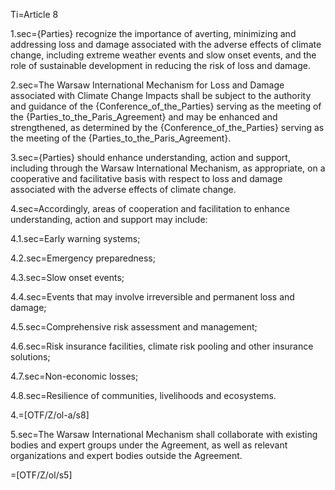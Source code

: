 
Ti=Article 8

1.sec={Parties} recognize the importance of averting, minimizing and addressing loss and damage associated with the adverse effects of climate change, including extreme weather events and slow onset events, and the role of sustainable development in reducing the risk of loss and damage.

2.sec=The Warsaw International Mechanism for Loss and Damage associated with Climate Change Impacts shall be subject to the authority and guidance of the {Conference_of_the_Parties} serving as the meeting of the {Parties_to_the_Paris_Agreement} and may be enhanced and strengthened, as determined by the {Conference_of_the_Parties} serving as the meeting of the {Parties_to_the_Paris_Agreement}.

3.sec={Parties} should enhance understanding, action and support, including through the Warsaw International Mechanism, as appropriate, on a cooperative and facilitative basis with respect to loss and damage associated with the adverse effects of climate change.

4.sec=Accordingly, areas of cooperation and facilitation to enhance understanding, action and support may include:

4.1.sec=Early warning systems;

4.2.sec=Emergency preparedness;

4.3.sec=Slow onset events;

4.4.sec=Events that may involve irreversible and permanent loss and damage;

4.5.sec=Comprehensive risk assessment and management;

4.6.sec=Risk insurance facilities, climate risk pooling and other insurance solutions;

4.7.sec=Non-economic losses;

4.8.sec=Resilience of communities, livelihoods and ecosystems.

4.=[OTF/Z/ol-a/s8]

5.sec=The Warsaw International Mechanism shall collaborate with existing bodies and expert groups under the Agreement, as well as relevant organizations and expert bodies outside the Agreement.

=[OTF/Z/ol/s5]

